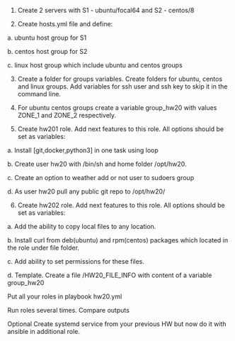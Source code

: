   1.	Create 2 servers with S1 - ubuntu/focal64 and  S2 - centos/8

  2.	Create hosts.yml file and define:
  
 a.	ubuntu host group for S1
 
 b.	centos host group for S2
  
 c.	linux host group which include ubuntu and centos groups

  3.	Create a folder for groups variables. Create folders for ubuntu, centos and linux groups. Add variables for ssh user and ssh key to skip it in the command line.

  4.	For ubuntu centos groups create a variable group_hw20 with values ZONE_1 and ZONE_2 respectively.

  5.	Create hw201 role. Add next features to this role. All options should be set as variables:
 
a.	Install [git,docker,python3] in one task using loop
  
b.	Create user hw20 with /bin/sh and home folder /opt/hw20.
  
c.	Create an option to weather add or not user to sudoers group
 
d.	As user hw20 pull any public git repo to /opt/hw20/

  6.	Create hw202 role. Add next features to this role. All options should be set as variables:
  
a.	Add the ability to copy local files to any location.
  
b.	Install curl from deb(ubuntu) and rpm(centos) packages which located in the role under file folder. 
  
c.	Add ability to set permissions for these files.
  
d.	Template. Create a file /HW20_FILE_INFO with content of a variable group_hw20

  Put all your roles in playbook hw20.yml

  Run roles several times. Compare outputs

Optional
Create systemd service from your previous HW but now do it with ansible in additional role.
